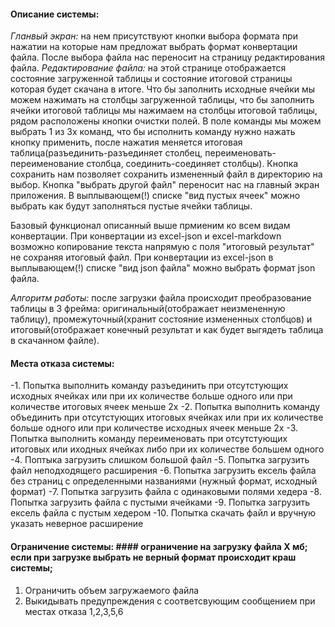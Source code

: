 #### Описание системы: ####
_Гланвый экран:_ на нем присутствуют кнопки выбора формата при нажатии на которые нам предложат выбрать формат конвертации файла. 
После выбора файла нас переносит на страницу редактирования файла.
_Редактирование файла:_ на этой странице отображается состояние загруженной таблицы и состояние итоговой страницы которая будет скачана в итоге.
Что бы заполнить исходные ячейки мы можем нажимать на столбцы загруженной таблицы, 
что бы заполнить ячейки итоговой таблицы мы нажимаем на столбцы итоговой таблицы, рядом расположены кнопки очистки полей. В поле команды мы можем выбрать 1 из 3х команд, что бы исполнить команду
нужно нажать кнопку применить, после нажатия меняется итоговая таблица(разъединить-разъединяет столбец, переименовать-переименование столбца, соединить-соединяет столбцы).
Кнопка сохранить нам позволяет сохранить измененный файл в директорию на выбор. Кнопка "выбрать другой файл" переносит нас на главный экран приложения.
В выплывающем(!) списке "вид пустых ячеек" можно выбрать как будут заполняться пустые ячейки таблицы.

Базовый функционал описанный выше прмиеним ко всем видам конвертации.
При конвертации из excel-json и excel-markdown возможно копирование текста напрямую с поля "итоговый результат" не сохраняя итоговый файл.
При конвертации из excel-json в выплывающем(!) списке "вид json файла" можно выбрать формат json файла.

_Алгоритм работы:_ после загрузки файла происходит преобразование таблицы в 3 фрейма: оригинальный(отображает неизмененную таблицу),
промежуточный(хранит состояние измененных столбцов) и итоговый(отображает конечный результат и как будет выгядеть таблица в скачанном файле).


#### Места отказа системы: ####
-1. Попытка выполнить команду разъединить  при отсутстующих исходных ячейках или при их количестве больше одного или при количестве итоговых ячеек меньше 2х
-2. Попытка выполнить команду объединить при отсутстующих итоговых ячейках или при их количестве больше одного или при количестве исходных ячеек меньше 2х
-3. Попытка выполнить команду переименовать при отсутстующих итоговых или иходных ячейках либо при их количестве большем одного
-4. Поптыка загрузить слишком большой файл
-5. Попытка загрузить файл неподходящего расширения
-6. Попытка загрузить ексель файла без страниц с определенными названиями (нужный формат, исходный формат)
-7. Попытка загрузить файла с одинаковыми полями хедера
-8. Попытка загрузить файла с пустыми ячейками
-9. Попытка загрузить ексель файла с пустым хедером
-10. Попытка скачать файл и вручную указать неверное расширение

#### Ограничение системы: #### ограничение на загрузку файла X мб; если при загрузке выбрать не верный формат происходит краш системы;
1. Ограничить объем загружаемого файла
2. Выкидывать предупреждения с соответсвующим сообщением при местах отказа 1,2,3,5,6
